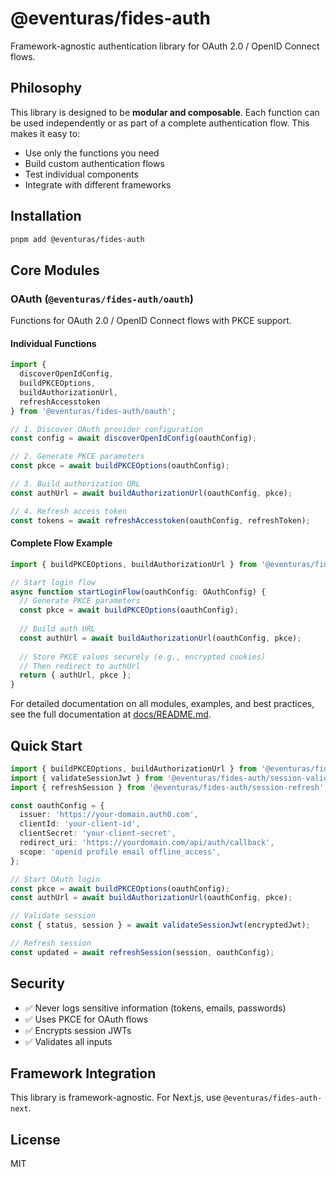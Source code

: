 # @eventuras/fides-auth

Framework-agnostic authentication library for OAuth 2.0 / OpenID Connect flows.

## Philosophy

This library is designed to be **modular and composable**. Each function can be used independently or as part of a complete authentication flow. This makes it easy to:

- Use only the functions you need
- Build custom authentication flows
- Test individual components
- Integrate with different frameworks

## Installation

```bash
pnpm add @eventuras/fides-auth
```

## Core Modules

### OAuth (`@eventuras/fides-auth/oauth`)

Functions for OAuth 2.0 / OpenID Connect flows with PKCE support.

#### Individual Functions

```typescript
import { 
  discoverOpenIdConfig,
  buildPKCEOptions,
  buildAuthorizationUrl,
  refreshAccesstoken 
} from '@eventuras/fides-auth/oauth';

// 1. Discover OAuth provider configuration
const config = await discoverOpenIdConfig(oauthConfig);

// 2. Generate PKCE parameters
const pkce = await buildPKCEOptions(oauthConfig);

// 3. Build authorization URL
const authUrl = await buildAuthorizationUrl(oauthConfig, pkce);

// 4. Refresh access token
const tokens = await refreshAccesstoken(oauthConfig, refreshToken);
```

#### Complete Flow Example

```typescript
import { buildPKCEOptions, buildAuthorizationUrl } from '@eventuras/fides-auth/oauth';

// Start login flow
async function startLoginFlow(oauthConfig: OAuthConfig) {
  // Generate PKCE parameters
  const pkce = await buildPKCEOptions(oauthConfig);
  
  // Build auth URL
  const authUrl = await buildAuthorizationUrl(oauthConfig, pkce);
  
  // Store PKCE values securely (e.g., encrypted cookies)
  // Then redirect to authUrl
  return { authUrl, pkce };
}
```

For detailed documentation on all modules, examples, and best practices, see the full documentation at [docs/README.md](./docs/README.md).

## Quick Start

```typescript
import { buildPKCEOptions, buildAuthorizationUrl } from '@eventuras/fides-auth/oauth';
import { validateSessionJwt } from '@eventuras/fides-auth/session-validation';
import { refreshSession } from '@eventuras/fides-auth/session-refresh';

const oauthConfig = {
  issuer: 'https://your-domain.auth0.com',
  clientId: 'your-client-id',
  clientSecret: 'your-client-secret',
  redirect_uri: 'https://yourdomain.com/api/auth/callback',
  scope: 'openid profile email offline_access',
};

// Start OAuth login
const pkce = await buildPKCEOptions(oauthConfig);
const authUrl = await buildAuthorizationUrl(oauthConfig, pkce);

// Validate session
const { status, session } = await validateSessionJwt(encryptedJwt);

// Refresh session
const updated = await refreshSession(session, oauthConfig);
```

## Security

- ✅ Never logs sensitive information (tokens, emails, passwords)
- ✅ Uses PKCE for OAuth flows
- ✅ Encrypts session JWTs
- ✅ Validates all inputs

## Framework Integration

This library is framework-agnostic. For Next.js, use `@eventuras/fides-auth-next`.

## License

MIT

